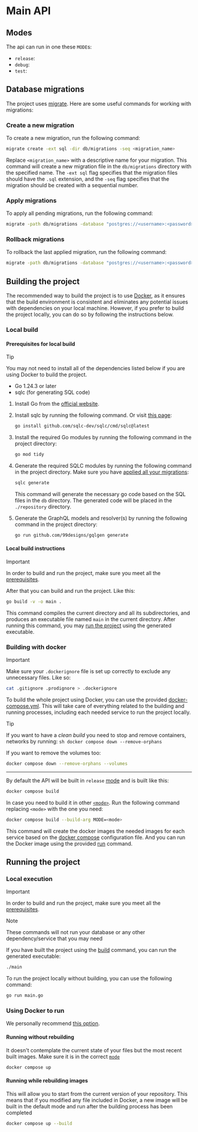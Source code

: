 # Main API

## Modes

The api can run in one these `MODE`s:

- `release`:
- `debug`:
- `test`:

## Database migrations

The project uses [migrate](https://github.com/golang-migrate/migrate/). Here
are some useful commands for working with migrations:

### Create a new migration

To create a new migration, run the following command:

```sh
migrate create -ext sql -dir db/migrations -seq <migration_name>
```

Replace `<migration_name>` with a descriptive name for your migration. This
command will create a new migration file in the `db/migrations` directory with
the specified name. The `-ext sql` flag specifies that the migration files
should have the `.sql` extension, and the `-seq` flag specifies that the
migration should be created with a sequential number.

### Apply migrations

To apply all pending migrations, run the following command:

```sh
migrate -path db/migrations -database "postgres://<username>:<password>@<host>:<port>/<database>?sslmode=disable" -verbose up
```

### Rollback migrations

To rollback the last applied migration, run the following command:

```sh
migrate -path db/migrations -database "postgres://<username>:<password>@<host>:<port>/<database>?sslmode=disable" down
```

## Building the project

The recommended way to build the project is to use [Docker](#building-with-docker),
as it ensures that the build environment is consistent and eliminates any potential
issues with dependencies on your local machine. However, if you prefer to build the
project locally, you can do so by following the instructions below.

### Local build

#### Prerequisites for local build

> [!TIP]
> You may not need to install all of the dependencies listed below if you are
> using Docker to build the project.

- Go 1.24.3 or later
- sqlc (for generating SQL code)

1. Install Go from the [official website](https://golang.org/dl/).
2. Install sqlc by running the following command. Or
visit [this page](https://docs.sqlc.dev/en/latest/overview/install.html#installing-sqlc):

    ```sh
    go install github.com/sqlc-dev/sqlc/cmd/sqlc@latest
    ```

3. Install the required Go modules by running the following command in the
project directory:

    ```sh
    go mod tidy
    ```

4. Generate the required SQLC modules by running the following command in the
project directory. Make sure you have
[applied all your migrations](#apply-migrations):

    ```sh
    sqlc generate
    ```

   This command will generate the necessary go code based on the SQL files
   in the `db` directory. The generated code will be placed in the `./repository`
   directory.

5. Generate the GraphQL models and resolver(s) by running the following command
in the project directory:

    ```sh
    go run github.com/99designs/gqlgen generate
    ```

#### Local build instructions

> [!IMPORTANT]
> In order to build and run the project, make sure you meet all the
> [prerequisites](#prerequisites-for-local-build).

After that you can build and run the project. Like this:

```sh
go build -v -o main .
```

This command compiles the current directory and all its subdirectories, and produces
an executable file named `main` in the current directory. After running this
command, you may [run the project](#local-execution) using the generated executable.

### Building with docker

> [!IMPORTANT]
> Make sure your `.dockerignore` file is set up correctly to exclude any
> unnecessary files. Like so:

```sh
cat .gitignore .prodignore > .dockerignore
```

To build the whole project using Docker, you can use the provided
[docker-compose.yml](./docker-compose.yml). This will take care of everything related
to the building and running processes, including each needed service to run the
project locally.

> [!TIP]
> If you want to have a _clean build_ you need to stop and remove containers,
> networks by running:
    ```sh
    docker compose down --remove-orphans
    ```

If you want to remove the volumes too:

```sh
docker compose down --remove-orphans --volumes
```

---

By default the API will be built in `release` [mode](#modes) and is built like this:

```sh
docker compose build
```

In case you need to build it in other [`<mode>`](#modes). Run the following command
replacing `<mode>` with the one you need:

```sh
docker compose build --build-arg MODE=<mode>
```

This command will create the docker images the needed images for each service
based on the [docker compose](docker-compose.yml) configuration file. And you can
run the Docker image using the provided [run](#using-docker-to-run) command.

## Running the project

### Local execution

> [!IMPORTANT]
> In order to build and run the project, make sure you meet all the
> [prerequisites](#prerequisites-for-local-build).
<!-- This fixes renderization issues -->
> [!NOTE]
> These commands will not run your database or any other dependency/service
> that you may need

If you have built the project using the
[build](#local-build-instructions) command, you can run the generated executable:

```sh
./main
```

To run the project locally without building, you can use the following command:

```sh
go run main.go
```

### Using Docker to run

We personally recommend [this option](#running-while-rebuilding-images).

#### Running without rebuilding

It doesn't contemplate the current state of your files but the most recent built
images. Make sure it is in the correct [`mode`](#modes)

```sh
docker compose up
```

#### Running while rebuilding images

This will allow you to start from the current version of your repository.
This means that if you modified any file included in Docker, a new image will be
built in the default mode and run after the building process has been completed

```sh
docker compose up --build
```
